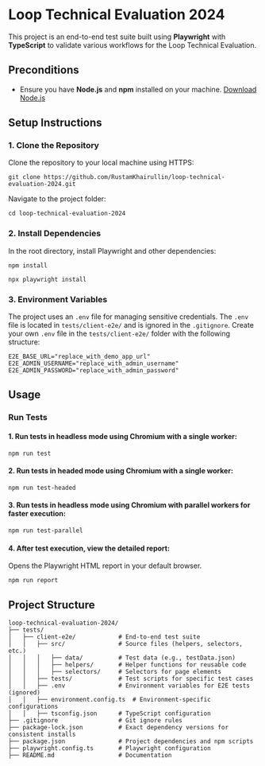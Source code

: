 # Loop Technical Evaluation 2024

This project is an end-to-end test suite built using **Playwright** with **TypeScript** to validate various workflows for the Loop Technical Evaluation.

## **Preconditions**

- Ensure you have **Node.js** and **npm** installed on your machine. [Download Node.js](https://nodejs.org)

## **Setup Instructions**

### **1. Clone the Repository**

Clone the repository to your local machine using HTTPS:

```
git clone https://github.com/RustamKhairullin/loop-technical-evaluation-2024.git
```

Navigate to the project folder:

```
cd loop-technical-evaluation-2024
```

### **2. Install Dependencies**

In the root directory, install Playwright and other dependencies:

```
npm install
```

```
npx playwright install
```

### **3. Environment Variables**

The project uses an `.env` file for managing sensitive credentials. The `.env` file is located in `tests/client-e2e/` and is ignored in the `.gitignore`. Create your own `.env` file in the `tests/client-e2e/` folder with the following structure:

```
E2E_BASE_URL="replace_with_demo_app_url"
E2E_ADMIN_USERNAME="replace_with_admin_username"
E2E_ADMIN_PASSWORD="replace_with_admin_password"
```

## **Usage**

### **Run Tests**

#### **1. Run tests in headless mode using Chromium with a single worker:**

```
npm run test
```

#### **2. Run tests in headed mode using Chromium with a single worker:**

```
npm run test-headed
```

#### **3. Run tests in headless mode using Chromium with parallel workers for faster execution:**

```
npm run test-parallel
```

#### **4. After test execution, view the detailed report:**
Opens the Playwright HTML report in your default browser.
```
npm run report
```

## **Project Structure**
```
loop-technical-evaluation-2024/
├── tests/                    
│   ├── client-e2e/            # End-to-end test suite
│   │   ├── src/               # Source files (helpers, selectors, etc.)
│   │   │   ├── data/          # Test data (e.g., testData.json)
│   │   │   ├── helpers/       # Helper functions for reusable code
│   │   │   ├── selectors/     # Selectors for page elements
│   │   ├── tests/             # Test scripts for specific test cases
│   │   ├── .env               # Environment variables for E2E tests (ignored)
│   │   ├── environment.config.ts  # Environment-specific configurations
│   │   ├── tsconfig.json      # TypeScript configuration
├── .gitignore                 # Git ignore rules
├── package-lock.json          # Exact dependency versions for consistent installs
├── package.json               # Project dependencies and npm scripts
├── playwright.config.ts       # Playwright configuration
├── README.md                  # Documentation
```

